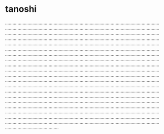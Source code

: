 # tanoshi
...........................................................................................................................................................................................................................................................................................................................................................................................................................................................................................................................................................................................................................................................................................................................................................................................................................................................................................................................................................................................................................................................................................................................................................................................................................................................................................................................................................................................................................................................................................................................................................................................................................................................................................................................................................................................................................................................................................................................................................................................................................................................................................................................................................................................................................................................................................................................................................................................................................................................................................................................................................................................................................